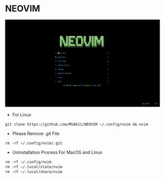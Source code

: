 # NEOVIM

![NEOVIM DASH](./NEOVIM.png)

- For Linux

```
git clone https://github.com/MSA611/NEOVIM ~/.config/nvim && nvim

```

- Please Remove .git File

```
rm -rf ~/.config/nvim/.git
```

- Uninstallation Process For MacOS and Linux

```
rm -rf ~/.config/nvim
rm -rf ~/.local/state/nvim
rm -rf ~/.local/share/nvim

```

